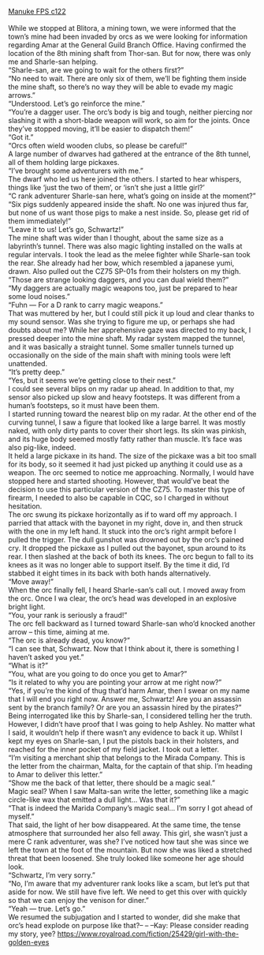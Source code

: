 [Manuke FPS c122](https://ashenfeather.wordpress.com/2021/01/14/fps/)
<br/><br/>
While we stopped at Blitora, a mining town, we were informed that the town’s mine had been invaded by orcs as we were looking for information regarding Amar at the General Guild Branch Office. Having confirmed the location of the 8th mining shaft from Thor-san. But for now, there was only me and Sharle-san helping. <br/>
“Sharle-san, are we going to wait for the others first?”<br/>
“No need to wait. There are only six of them, we’ll be fighting them inside the mine shaft, so there’s no way they will be able to evade my magic arrows.”<br/>
“Understood. Let’s go reinforce the mine.”<br/>
“You’re a dagger user. The orc’s body is big and tough, neither piercing nor slashing it with a short-blade weapon will work, so aim for the joints. Once they’ve stopped moving, it’ll be easier to dispatch them!”<br/>
“Got it.”<br/>
“Orcs often wield wooden clubs, so please be careful!”<br/>
A large number of dwarves had gathered at the entrance of the 8th tunnel, all of them holding large pickaxes. <br/>
“I’ve brought some adventurers with me.”<br/>
The dwarf who led us here joined the others. I started to hear whispers, things like ‘just the two of them’, or ‘isn’t she just a little girl?’<br/>
“C rank adventurer Sharle-san here, what’s going on inside at the moment?”<br/>
“Six pigs suddenly appeared inside the shaft. No one was injured thus far, but none of us want those pigs to make a nest inside. So, please get rid of them immediately!” <br/>
“Leave it to us! Let’s go, Schwartz!” <br/>
The mine shaft was wider than I thought, about the same size as a labyrinth’s tunnel. There was also magic lighting installed on the walls at regular intervals. I took the lead as the melee fighter while Sharle-san took the rear. She already had her bow, which resembled a japanese yumi, drawn. Also pulled out the CZ75 SP-01s from their holsters on my thigh. <br/>
“Those are strange looking daggers, and you can dual wield them?” <br/>
“My daggers are actually magic weapons too, just be prepared to hear some loud noises.”<br/>
“Fuhn — For a D rank to carry magic weapons.” <br/>
That was muttered by her, but I could still pick it up loud and clear thanks to my sound sensor. Was she trying to figure me up, or perhaps she had doubts about me? While her apprehensive gaze was directed to my back, I pressed deeper into the mine shaft. My radar system mapped the tunnel, and it was basically a straight tunnel. Some smaller tunnels turned up occasionally on the side of the main shaft with mining tools were left unattended. <br/>
“It’s pretty deep.” <br/>
“Yes, but it seems we’re getting close to their nest.”<br/>
I could see several blips on my radar up ahead. In addition to that, my sensor also picked up slow and heavy footsteps. It was different from a human’s footsteps, so it must have been them.<br/>
I started running toward the nearest blip on my radar. At the other end of the curving tunnel, I saw a figure that looked like a large barrel. It was mostly naked, with only dirty pants to cover their short legs. Its skin was pinkish, and its huge body seemed mostly fatty rather than muscle. It’s face was also pig-like, indeed.  <br/>
It held a large pickaxe in its hand. The size of the pickaxe was a bit too small for its body, so it seemed it had just picked up anything it could use as a weapon. The orc seemed to notice me approaching. Normally, I would have stopped here and started shooting. However, that would’ve beat the decision to use this particular version of the CZ75. To master this type of firearm, I needed to also be capable in CQC, so I charged in without hesitation.<br/>
The orc swung its pickaxe horizontally as if to ward off my approach. I parried that attack with the bayonet in my right, dove in, and then struck with the one in my left hand. It stuck into the orc’s right armpit before I pulled the trigger. The dull gunshot was drowned out by the orc’s pained cry. It dropped the pickaxe as I pulled out the bayonet, spun around to its rear. I then slashed at the back of both its knees. The orc begun to fall to its knees as it was no longer able to support itself. By the time it did, I’d stabbed it eight times in its back with both hands alternatively. <br/>
“Move away!”<br/>
When the orc finally fell, I heard Sharle-san’s call out. I moved away from the orc. Once I wa clear, the orc’s head was developed in an explosive bright light. <br/>
“You, your rank is seriously a fraud!”<br/>
The orc fell backward as I turned toward Sharle-san who’d knocked another arrow – this time, aiming at me.<br/>
“The orc is already dead, you know?”<br/>
“I can see that, Schwartz. Now that I think about it, there is something I haven’t asked you yet.”<br/>
“What is it?”<br/>
“You, what are you going to do once you get to Amar?”<br/>
“Is it related to why you are pointing your arrow at me right now?”<br/>
“Yes, if you’re the kind of thug that’d harm Amar, then I swear on my name that I will end you right now. Answer me, Schwartz! Are you an assassin sent by the branch family? Or are you an assassin hired by the pirates?”<br/>
Being interrogated like this by Sharle-san, I considered telling her the truth. However, I didn’t have proof that I was going to help Ashley. No matter what I said, it wouldn’t help if there wasn’t any evidence to back it up. Whilst I kept my eyes on Sharle-san, I put the pistols back in their holsters, and reached for the inner pocket of my field jacket. I took out a letter.<br/>
“I’m visiting a merchant ship that belongs to the Mirada Company. This is the letter from the chairman, Malta, for the captain of that ship. I’m heading to Amar to deliver this letter.”<br/>
“Show me the back of that letter, there should be a magic seal.”<br/>
Magic seal? When I saw Malta-san write the letter, something like a magic circle-like wax that emitted a dull light… Was that it?”<br/>
“That is indeed the Marida Company’s magic seal… I’m sorry I got ahead of myself.”<br/>
That said, the light of her bow disappeared. At the same time, the tense atmosphere that surrounded her also fell away. This girl, she wasn’t just a mere C rank adventurer, was she? I’ve noticed how taut she was since we left the town at the foot of the mountain. But now she was liked a stretched threat that been loosened. She truly looked like someone her age should look.<br/>
“Schwartz, I’m very sorry.” <br/>
“No, I’m aware that my adventurer rank looks like a scam, but let’s put that aside for now. We still have five left. We need to get this over with quickly so that we can enjoy the venison for diner.”<br/>
“Yeah — true. Let’s go.” <br/>
We resumed the subjugation and I started to wonder, did she make that orc’s head explode on purpose like that?– – –Kay: Please consider reading my story, yee? https://www.royalroad.com/fiction/25429/girl-with-the-golden-eyes<br/>
 